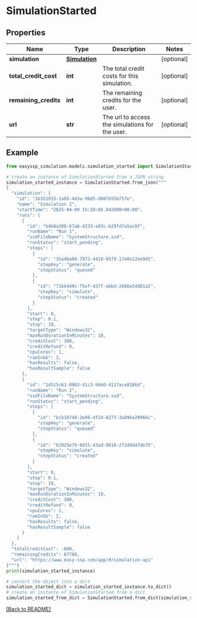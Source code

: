 # SimulationStarted

## Properties

| Name                  | Type                            | Description                                     | Notes      |
|-----------------------|---------------------------------|-------------------------------------------------|------------|
| **simulation**        | [**Simulation**](Simulation.md) |                                                 | [optional] |
| **total_credit_cost** | **int**                         | The total credit costs for this simulation.     | [optional] |
| **remaining_credits** | **int**                         | The remaining credits for the user.             | [optional] |
| **url**               | **str**                         | The url to access the simulations for the user. | [optional] |

## Example

```python
from easyssp_simulation.models.simulation_started import SimulationStarted

# create an instance of SimulationStarted from a JSON string
simulation_started_instance = SimulationStarted.from_json("""
{
  "simulation": {
    "id": "2b351933-1a65-4d3a-9bd5-d08fb55b757e",
    "name": "Simulation 2",
    "startTime": "2025-04-09 15:20:06.042000+00:00",
    "runs": [
      {
        "id": "b4b8a308-67a6-4233-a93c-b29fd7a5ac8f",
        "runName": "Run 1",
        "ssdFileName": "SystemStructure.ssd",
        "runStatus": "start_pending",
        "steps": [
          {
            "id": "35a4ba06-7972-4410-85f9-17e0e12ee9d3",
            "stepKey": "generate",
            "stepStatus": "queued"
          },
          {
            "id": "71b6449c-f5ef-437f-abbd-2666e5dd81a1",
            "stepKey": "simulate",
            "stepStatus": "created"
          }
        ],
        "start": 0,
        "step": 0.1,
        "stop": 10,
        "targetType": "Windows32",
        "maxRunDurationInMinutes": 10,
        "creditCost": 300,
        "creditRefund": 0,
        "cpuCores": 1,
        "ramInGb": 2,
        "hasResults": false,
        "hasResultSample": false
      },
      {
        "id": "1d515c61-0963-41c3-94dd-411face8186d",
        "runName": "Run 2",
        "ssdFileName": "SystemStructure.ssd",
        "runStatus": "start_pending",
        "steps": [
          {
            "id": "bcb16748-3e96-4f24-8273-3a896a29966c",
            "stepKey": "generate",
            "stepStatus": "queued"
          },
          {
            "id": "b2925e79-8d15-43ad-9618-2f2d8d47de75",
            "stepKey": "simulate",
            "stepStatus": "created"
          }
        ],
        "start": 0,
        "step": 0.1,
        "stop": 10,
        "targetType": "Windows32",
        "maxRunDurationInMinutes": 10,
        "creditCost": 300,
        "creditRefund": 0,
        "cpuCores": 1,
        "ramInGb": 2,
        "hasResults": false,
        "hasResultSample": false
      }
    ]
  },
  "totalCreditCost": -600,
  "remainingCredits": 67700,
  "url": "https://www.easy-ssp.com/app/#/simulation-api"
}""")
print(simulation_started_instance)

# convert the object into a dict
simulation_started_dict = simulation_started_instance.to_dict()
# create an instance of SimulationStarted from a dict
simulation_started_from_dict = SimulationStarted.from_dict(simulation_started_dict)
```

[[Back to README]](../../README.md)


